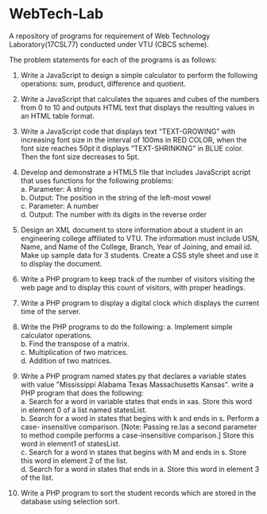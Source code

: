 # WebTech-Lab
A repository of programs for requirement of Web Technology Laboratory(17CSL77) conducted under VTU (CBCS scheme).

The problem statements for each of the programs is as follows:  

1. Write a JavaScript to design a simple calculator to perform the following operations:
sum, product, difference and quotient.  

2. Write a JavaScript that calculates the squares and cubes of the numbers from 0 to 10
and outputs HTML text that displays the resulting values in an HTML table format.  

3. Write a JavaScript code that displays text “TEXT-GROWING” with increasing font
size in the interval of 100ms in RED COLOR, when the font size reaches 50pt it
displays “TEXT-SHRINKING” in BLUE color. Then the font size decreases to 5pt.  

4. Develop and demonstrate a HTML5 file that includes JavaScript script that uses
functions for the following problems:  
a. Parameter: A string  
b. Output: The position in the string of the left-most vowel  
c. Parameter: A number  
d. Output: The number with its digits in the reverse order  

5. Design an XML document to store information about a student in an engineering
college affiliated to VTU. The information must include USN, Name, and Name of
the College, Branch, Year of Joining, and email id. Make up sample data for 3
students. Create a CSS style sheet and use it to display the document.  

6. Write a PHP program to keep track of the number of visitors visiting the web page
and to display this count of visitors, with proper headings.  

7. Write a PHP program to display a digital clock which displays the current time of the
server.  

8. Write the PHP programs to do the following:
a. Implement simple calculator operations.  
b. Find the transpose of a matrix.  
c. Multiplication of two matrices.  
d. Addition of two matrices.  

9. Write a PHP program named states.py that declares a variable states with value
"Mississippi Alabama Texas Massachusetts Kansas". write a PHP program that does
the following:  
a. Search for a word in variable states that ends in xas. Store this word in element 0 of a list named statesList.  
b. Search for a word in states that begins with k and ends in s. Perform a case-
insensitive comparison. [Note: Passing re.Ias a second parameter to method
compile performs a case-insensitive comparison.] Store this word in element1
of statesList.  
c. Search for a word in states that begins with M and ends in s. Store this
word in element 2 of the list.  
d. Search for a word in states that ends in a. Store this word in element 3 of the
list.  

10. Write a PHP program to sort the student records which are stored in the database
using selection sort.  
